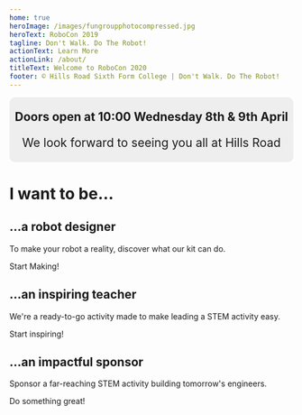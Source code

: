 ```yaml
---
home: true
heroImage: /images/fungroupphotocompressed.jpg
heroText: RoboCon 2019
tagline: Don't Walk. Do The Robot!
actionText: Learn More
actionLink: /about/
titleText: Welcome to RoboCon 2020
footer: © Hills Road Sixth Form College | Don't Walk. Do The Robot!
---
```

<div style="text-align:center; border-style: solid; border-width:1px; border-color: #eee; border-radius: 10px; background-color: #eee; font-size: 21px">
<p>
<strong>Doors open at 10:00 Wednesday 8th & 9th April</strong>
</p>
<p>
  We look forward to seeing you all at Hills Road
</p>
</div>

<h1>I want to be...</h1>

<div class="features">
  <div class="feature">
    <h2>...a robot designer</h2>
    <p>To make your robot a reality, discover what our kit can do.</p>
    <router-link class="feature-button" to="/about/for-students.html">Start Making!</router-link>
  </div>
  <div class="feature">
    <h2>...an inspiring teacher</h2>
    <p>We're a ready-to-go activity made to make leading a STEM activity easy.</p>
    <router-link class="feature-button" to="/about/for-teachers.html">Start inspiring!</router-link>
  </div>
  <div class="feature">
    <h2>...an impactful sponsor</h2>
    <p>Sponsor a far-reaching STEM activity building tomorrow's engineers.</p>
    <router-link class="feature-button" to="/about/for-sponsors.html">Do something great!</router-link>
  </div>
</div>
